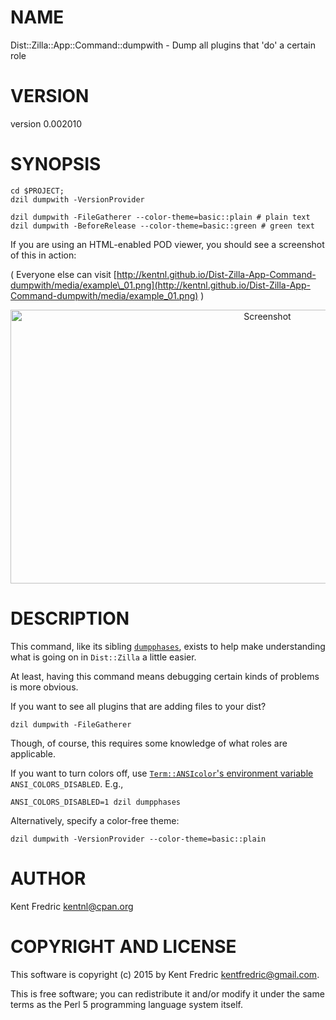 # NAME

Dist::Zilla::App::Command::dumpwith - Dump all plugins that 'do' a certain role

# VERSION

version 0.002010

# SYNOPSIS

    cd $PROJECT;
    dzil dumpwith -VersionProvider

    dzil dumpwith -FileGatherer --color-theme=basic::plain # plain text
    dzil dumpwith -BeforeRelease --color-theme=basic::green # green text

If you are using an HTML-enabled POD viewer, you should see a screenshot of this in action:

( Everyone else can visit [http://kentnl.github.io/Dist-Zilla-App-Command-dumpwith/media/example\_01.png](http://kentnl.github.io/Dist-Zilla-App-Command-dumpwith/media/example_01.png) )

<div>
    <center><img src="http://kentnl.github.io/Dist-Zilla-App-Command-dumpwith/media/example_01.png" alt="Screenshot" width="806" height="438"/></center>
</div>

# DESCRIPTION

This command, like its sibling [`dumpphases`](https://metacpan.org/pod/Dist::Zilla::App::Command::dumpphases), exists to help make understanding
what is going on in `Dist::Zilla` a little easier.

At least, having this command means debugging certain kinds of problems is more obvious.

If you want to see all plugins that are adding files to your dist?

    dzil dumpwith -FileGatherer

Though, of course, this requires some knowledge of what roles are applicable.

If you want to turn colors off, use [`Term::ANSIcolor`'s environment variable](https://metacpan.org/pod/Term::ANSIColor)
`ANSI_COLORS_DISABLED`. E.g.,

    ANSI_COLORS_DISABLED=1 dzil dumpphases

Alternatively, specify a color-free theme:

    dzil dumpwith -VersionProvider --color-theme=basic::plain

# AUTHOR

Kent Fredric <kentnl@cpan.org>

# COPYRIGHT AND LICENSE

This software is copyright (c) 2015 by Kent Fredric <kentfredric@gmail.com>.

This is free software; you can redistribute it and/or modify it under
the same terms as the Perl 5 programming language system itself.
